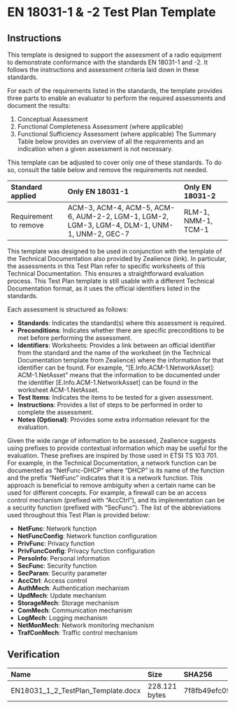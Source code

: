 # EN 18031-1 & -2 Test Plan Template
## Instructions
This template is designed to support the assessment of a radio equipment to demonstrate conformance with the standards EN 18031-1 and -2. It follows the instructions and assessment criteria laid down in these standards.

For each of the requirements listed in the standards, the template provides three parts to enable an evaluator to perform the required assessments and document the results:
1. Conceptual Assessment
2. Functional Completeness Assessment (where applicable)
3. Functional Sufficiency Assessment (where applicable)
The Summary Table below provides an overview of all the requirements and an indication when a given assessment is not necessary.

This template can be adjusted to cover only one of these standards. To do so, consult the table below and remove the requirements not needed.

| Standard applied	| Only EN 18031-1 | Only EN 18031-2 |
| :---     |  :---   | :---      |
| Requirement to remove | ACM-3, ACM-4, ACM-5, ACM-6, AUM-2-2, LGM-1, LGM-2, LGM-3, LGM-4, DLM-1, UNM-1, UNM-2, GEC-7	 | RLM-1, NMM-1, TCM-1 |

This template was designed to be used in conjunction with the template of the Technical Documentation also provided by Zealience (link). In particular, the assessments in this Test Plan refer to specific worksheets of this Technical Documentation. This ensures a straightforward evaluation process. This Test Plan template is still usable with a different Technical Documentation format, as it uses the official identifiers listed in the standards.

Each assessment is structured as follows:
* **Standards**: Indicates the standard(s) where this assessment is required.
* **Preconditions**: Indicates whether there are specific preconditions to be met before performing the assessment.
* **Identifiers**: Worksheets: Provides a link between an official identifier from the standard and the name of the worksheet (in the Technical Documentation template from Zealience) where the information for that identifier can be found. For example, “[E.Info.ACM-1.NetworkAsset]: ACM-1.NetAsset” means that the information to be documented under the identifier [E.Info.ACM-1.NetworkAsset] can be found in the worksheet ACM-1.NetAsset.
* **Test Items**: Indicates the items to be tested for a given assessment.
* **Instructions**: Provides a list of steps to be performed in order to complete the assessment.
* **Notes (Optional)**: Provides some extra information relevant for the evaluation.

Given the wide range of information to be assessed, Zealience suggests using prefixes to provide contextual information which may be useful for the evaluation. These prefixes are inspired by those used in ETSI TS 103 701. For example, in the Technical Documentation, a network function can be documented as “NetFunc-DHCP” where “DHCP” is its name of the function and the prefix “NetFunc” indicates that it is a network function. This approach is beneficial to remove ambiguity when a certain name can be used for different concepts. For example, a firewall can be an access control mechanism (prefixed with “AccCtrl”), and its implementation can be a security function (prefixed with “SecFunc”). The list of the abbreviations used throughout this Test Plan is provided below: 
* **NetFunc**: Network function
* **NetFuncConfig**: Network function configuration
* **PrivFunc**: Privacy function
* **PrivFuncConfig**: Privacy function configuration
* **PersoInfo**: Personal information
* **SecFunc**: Security function
* **SecParam**: Security parameter
* **AccCtrl**: Access control
* **AuthMech**: Authentication mechanism
* **UpdMech**: Update mechanism
* **StorageMech**: Storage mechanism
* **ComMech**: Communication mechanism
* **LogMech**: Logging mechanism
* **NetMonMech**: Network monitoring mechanism
* **TrafConMech**: Traffic control mechanism

## Verification
| Name     | Size    | SHA256    |
| :---     |  :---   | :---      |
| EN18031_1_2_TestPlan_Template.docx | 228.121 bytes | 7f8fb49efc09c66c71b447e2178a3b682bc09a612e6e0f0eb36b8d2bf1e59a64 |
